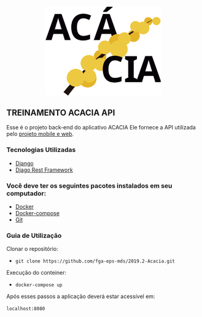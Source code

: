 <p align="center">  <img src="docs/img/acacia.svg" width="300"></p>

## TREINAMENTO ACACIA API

Esse é o projeto back-end do aplicativo ACACIA 
Ele fornece a API utilizada pelo [projeto mobile e web](https://github.com/fga-eps-mds/2019.2-Acacia).

### Tecnologias Utilizadas

- [Django](https://www.djangoproject.com/)
- [Djago Rest Framework](http://www.django-rest-framework.org/)


### Você deve ter os seguintes pacotes instalados em seu computador:

- [Docker](https://www.docker.com/get-started) 
- [Docker-compose](https://docs.docker.com/compose/install/)
- [Git](https://git-scm.com)


### Guia de Utilização

Clonar o repositório:

- `git clone https://github.com/fga-eps-mds/2019.2-Acacia.git`

Execução do conteiner:

- `docker-compose up`

Após esses passos a aplicação deverá estar acessível em:

 `localhost:8080`
